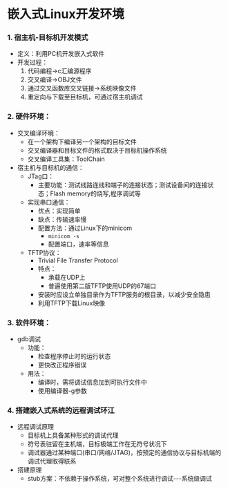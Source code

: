 # 嵌入式Linux开发环境

### 1. 宿主机-目标机开发模式

* 定义：利用PC机开发嵌入式软件
* 开发过程：
    1. 代码编程->c汇编源程序
    2. 交叉编译->OBJ文件
    3. 通过交叉函数库交叉链接->系统映像文件
    4. 重定向与下载至目标机，可通过宿主机调试

### 2. 硬件环境：

* 交叉编译环境：
    * 在一个架构下编译另一个架构的目标文件
    * 交叉编译器和目标文件的格式取决于目标机操作系统
    * 交叉编译工具集：ToolChain
* 宿主机与目标机的通信：
    * JTag口：
        * 主要功能：测试线路连线和端子的连接状态；测试设备间的连接状态；Flash memory的烧写,程序调试等
    * 实现串口通信：
        * 优点：实现简单
        * 缺点：传输速率慢
        * 配置方法：通过Linux下的minicom
            * `minicom -s`
            * 配置端口，速率等信息
    * TFTP协议：
        * Trivial File Transfer Protocol
        * 特点：
            * 承载在UDP上
            * 普遍使用第二版TFTP使用UDP的67端口
        * 安装时应设立单独目录作为TFTP服务的根目录，以减少安全隐患
        * 利用TFTP下载Linux映像

### 3. 软件环境：

* gdb调试
    * 功能：
        * 检查程序停止时的运行状态
        * 更快改正程序错误
    * 用法：
        * 编译时，需将调试信息加到可执行文件中
        * 使用编译器-g参数

### 4. 搭建嵌入式系统的远程调试环江

* 远程调试原理
  * 目标机上具备某种形式的调试代理
  * 符号表驻留在主机端，目标极端工作在无符号状况下
  * 调试器通过某种端口(串口/网络/JTAG)，按预定的通信协议与目标机端的调试代理取得联系
* 搭建原理
    * stub方案：不依赖于操作系统，可对整个系统进行调试---系统级调试